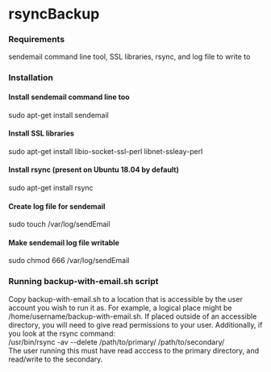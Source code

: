 # rsyncBackup

### Requirements
sendemail command line tool, SSL libraries, rsync, and log file to write to

### Installation
#### Install sendemail command line too
sudo apt-get install sendemail
#### Install SSL libraries
sudo apt-get install libio-socket-ssl-perl libnet-ssleay-perl
#### Install rsync (present on Ubuntu 18.04 by default)
sudo apt-get install rsync
#### Create log file for sendemail
sudo touch /var/log/sendEmail
#### Make sendemail log file writable
sudo chmod 666 /var/log/sendEmail

### Running backup-with-email.sh script
Copy backup-with-email.sh to a location that is accessible by the user account you wish to run it as. For example, a logical place might be /home/username/backup-with-email.sh. If placed outside of an accessible directory, you will need to give read permissions to your user. Additionally, if you look at the rsync command:  
/usr/bin/rsync -av --delete /path/to/primary/ /path/to/secondary/  
The user running this must have read acccess to the primary directory, and read/write to the secondary.
